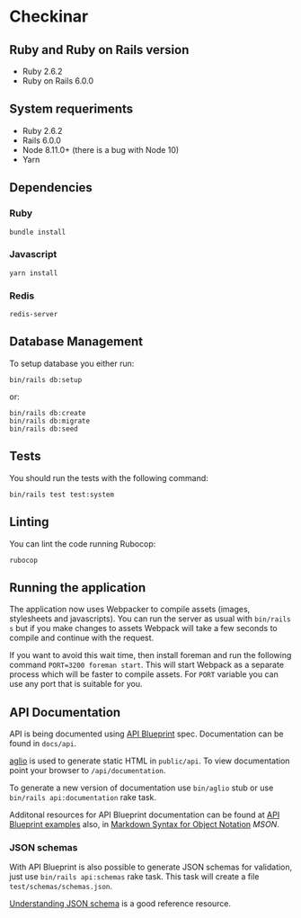 # Checkinar

## Ruby and Ruby on Rails version

- Ruby 2.6.2
- Ruby on Rails 6.0.0

## System requeriments

- Ruby 2.6.2
- Rails 6.0.0
- Node 8.11.0+ (there is a bug with Node 10)
- Yarn

## Dependencies

### Ruby

    bundle install
    
### Javascript

    yarn install
    
### Redis

    redis-server
    
## Database Management

To setup database you either run:

    bin/rails db:setup

or:

    bin/rails db:create
    bin/rails db:migrate
    bin/rails db:seed
    
## Tests

You should run the tests with the following command:

    bin/rails test test:system

## Linting

You can lint the code running Rubocop:

    rubocop

## Running the application

The application now uses Webpacker to compile assets (images, stylesheets and javascripts). You can run the server as
usual with `bin/rails s` but if you make changes to assets Webpack will take a few seconds to compile and continue
with the request.

If you want to avoid this wait time, then install foreman and run the following command `PORT=3200 foreman start`. This
will start Webpack as a separate process which will be faster to compile assets. For `PORT` variable you can use any
port that is suitable for you.

## API Documentation

API is being documented using [API Blueprint](https://apiblueprint.org/documentation/tutorial.html) spec. Documentation can be found
in `docs/api`.

[aglio](https://github.com/danielgtaylor/aglio) is used to generate static HTML in `public/api`.
To view documentation point your browser to `/api/documentation`.

To generate a new version of documentation use `bin/aglio` stub or use `bin/rails api:documentation` rake task.

Additonal resources for API Blueprint documentation can be found at [API Blueprint examples](https://github.com/apiaryio/api-blueprint/tree/master/examples)
also, in [Markdown Syntax for Object Notation](https://github.com/apiaryio/mson) *MSON*.

### JSON schemas
With API Blueprint is also possible to generate JSON schemas for validation, just use `bin/rails api:schemas` rake task.
This task will create a file `test/schemas/schemas.json`.

[Understanding JSON schema](https://spacetelescope.github.io/understanding-json-schema/index.html) is a good reference resource.

